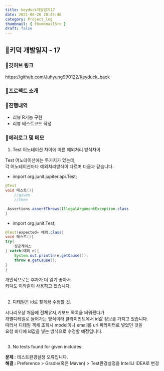 ```yaml
---
title: keyduck개발일지17
date: 2021-06-20 20:45:48
category: Project_log
thumbnail: { thumbnailSrc }
draft: false
---
```



## 🌟키덕 개발일지 - 17

### 🎯깃허브 링크 
https://github.com/Juhyung990122/Keyduck_back

### 🎯프로젝트 소개

### 🎯진행내역
- 리뷰 R기능 구현
- 리뷰 테스트코드 작성


### 🎯에러로그 및 메모
1. Test 어노테이션 차이에 따른 예외처리 방식차이<br>

Test 어노테이션에는 두가지가 있는데,<br>
각 어노테이션마다 예외처리방식이 다르며 다음과 같습니다.<br>

- import org.junit.jupiter.api.Test;
```java
@Test
void 테스트(){
    //given
    //then

 Assertions.assertThrows(IllegalArgumentException.class
}

```


- import org.junit.Test;

```java
@Test(expected= 예외.class)
void 테스트(){
try{
    성공케이스
} catch(예외 e){
    System.out.println(e.getCause());
    throw e.getCause();
}
}
```
개인적으로는 후자가 더 읽기 좋아서 <br>
키덕도 이와같이 사용하고 있습니다.<br>
<br>

2. 디테일은 id로 찾게끔 수정할 것.<br>

시나리오상 처음에 전체유저,키보드 목록을 띄워줬다가<br>
개별디테일로 들어가는 방식이라 클라이언트에서 id값 정보를 가지고 있습니다.<br>
따라서 디테일 객체 조회시 model이나 email를 url 파라미터로 넣었던 것을<br>
요청 바디에 id값을 넣는 방식으로 수정할 예정입니다.<br>
<br>

3. No tests found for given includes:<br>

**문제 :** 테스트환경설정 오류입니다.<br>
**해결 :** Preference > Gradle(혹은 Maven) > Test환경설정을 IntelliJ IDEA로 변경 <br>
